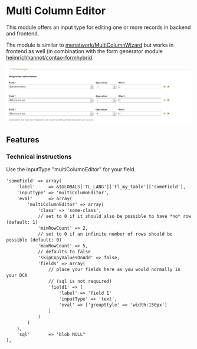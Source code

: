 # Multi Column Editor

This module offers an input type for editing one or more records in backend and frontend.

The module is similar to [menatwork/MultiColumnWizard](https://github.com/menatwork/MultiColumnWizard) but works in frontend as well (in combination with the form generator module [heimrichhannot/contao-formhybrid](https://github.com/heimrichhannot/contao-formhybrid ).

![alt text](./docs/screenshot.png "Demo in the backend")

## Features

### Technical instructions

Use the inputType "multiColumnEditor" for your field.

```
'someField' => array(
    'label'     => &$GLOBALS['TL_LANG']['tl_my_table']['someField'],
    'inputType' => 'multiColumnEditor',
    'eval'      => array(
        'multiColumnEditor' => array(
            'class' => 'some-class',
            // set to 0 if it should also be possible to have *no* row (default: 1)
            'minRowCount' => 2,
            // set to 0 if an infinite number of rows should be possible (default: 0)
            'maxRowCount' => 5,
            // defaults to false
            'skipCopyValuesOnAdd' => false,
            'fields' => array(
                // place your fields here as you would normally in your DCA
                // (sql is not required)
                'field1' => [
                	'label' => 'field 1'
                	'inputType' => 'text',
                	'eval' => ['groupStyle' => 'width:150px']
                ]
            )
        )
    ),
    'sql'       => "blob NULL"
),
```